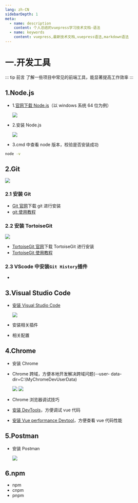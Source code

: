 ```yaml
---
lang: zh-CN
sidebarDepth: 1
meta:
  - name: description
    content: 个人总结的vuepress学习技术文档-语法
  - name: keywords
    content: vuepress,最新技术文档,vuepress语法,markdown语法
---
```


# 一.开发工具

::: tip 前言
了解一些项目中常见的前端工具，能显著提高工作效率
:::

## 1.Node.js

- 1.[官网下载 Node.js](http://nodejs.cn)（以 windows 系统 64 位为例）

  ![](./1.utils1.png)

- 2.安装 Node.js

  ![](./1.utils1.1.png)

- 3.cmd 中查看 node 版本，校验是否安装成功

```sh
node -v
```

## 2.Git

![](./1.utils2.png)

### 2.1 安装 Git

- [Git 官网](https://git-scm.com)下载 git 进行安装
- [git 使用教程]()

### 2.2 安装 TortoiseGit

![](./1.utils2.1.png)

- [TortoiseGit 官网](https://tortoisegit.org/download/)下载 TortoiseGit 进行安装
- [TortoiseGit 使用教程]()

### 2.3 VScode 中安装`Git History`插件

-

## 3.Visual Studio Code

- [安装 Visual Studio Code](https://code.visualstudio.com)

  ![](./1.utils3.png)
- 安装相关插件
- 相关配置

## 4.Chrome

- 安装 Chrome
- Chrome 跨域，方便本地开发解决跨域问题(--user- data- dir=C:\MyChromeDevUserData)

  ![](./1.utils4.png)
  ![](./1.utils4.1.png)
- Chrome 浏览器调试技巧
- [安装 DevTools](https://github.com/vuejs/devtools)，方便调试 vue 代码
- [安装 Vue performance Devtool](https://github.com/vuejs/devtools)，方便查看 vue 代码性能

## 5.Postman

- 安装 Postman

  ![](./1.utils5.png)

## 6.npm

- npm
- cnpm
- pnpm
